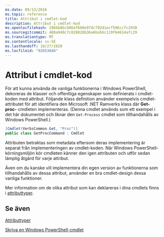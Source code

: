 ```yaml
---
ms.date: 09/13/2016
ms.topic: reference
title: Attribut i cmdlet-kod
description: Attribut i cmdlet-kod
ms.openlocfilehash: 296bb8bcb06ef660e97dc792d1ecf596cc7c2930
ms.sourcegitcommit: 488a940c7c828820b36a6ba56c119f64614afc29
ms.translationtype: MT
ms.contentlocale: sv-SE
ms.lasthandoff: 10/27/2020
ms.locfileid: "92653646"
---
```

# <a name="attributes-in-cmdlet-code"></a>Attribut i cmdlet-kod

För att kunna använda de vanliga funktionerna i Windows PowerShell, dekoreras de klasser och offentliga egenskaper som definierats i cmdlet-koden med attribut. Följande klass definition använder exempelvis cmdlet-attributet för att identifiera den Microsoft .NET Ramverks klass där **Get-proc-** cmdleten implementeras. (Denna cmdlet används som ett exempel i det här dokumentet och liknar den `Get-Process` cmdlet som tillhandahålls av Windows PowerShell.)

```csharp
[Cmdlet(VerbsCommon.Get, "Proc")]
public class GetProcCommand : Cmdlet
```

Attributen betraktas som metadata eftersom deras implementering är separat från implementeringen av cmdlet-koden. När Windows PowerShell-körningsmiljön kör cmdleten känner den igen attributen och utför sedan lämplig åtgärd för varje attribut.

Även om du kanske vill implementera din egen version av funktionerna som tillhandahålls av dessa attribut, använder en bra cmdlet-design dessa vanliga funktioner.

Mer information om de olika attribut som kan deklareras i dina cmdlets finns i [attributtyper](./attribute-types.md).

## <a name="see-also"></a>Se även

[Attributtyper](./attribute-types.md)

[Skriva en Windows PowerShell-cmdlet](./writing-a-windows-powershell-cmdlet.md)

